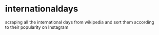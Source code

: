 # internationaldays
scraping all the international days from wikipedia and sort them according to their popularity on Instagram
